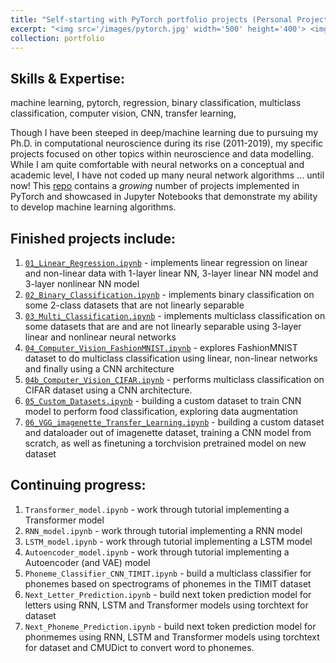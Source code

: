 ```yaml
---
title: "Self-starting with PyTorch portfolio projects (Personal Project)"
excerpt: "<img src='/images/pytorch.jpg' width='500' height='400'> <img src='/images/jupyter.png' width='250' height='250'> <br/> This portfolio contains a number of machine learning projects in PyTorch demonstrate ability to implement algorithms in that domain. They range from topics like regression to binary and multiclass classification to computer vision to creating custom datasets to transfer learning with pretrained models. This is a *growing* repository and I am currently working to add example projects focusing on Transformers, RNNs, LSTMs, speech recongnition using CNNs and spectrograms, etc."
collection: portfolio
---
```


Skills & Expertise:
------
machine learning, pytorch, regression, binary classification, multiclass classification, computer vision, CNN, transfer learning, 



Though I have been steeped in deep/machine learning due to pursuing my Ph.D. in computational neuroscience during its rise (2011-2019), my specific projects focused on other topics within neuroscience and data modelling. While I am quite comfortable with neural networks on a conceptual and academic level, I have not coded up many neural network algorithms ... until now! This [repo](https://github.com/chris-warner-II/pytorch_projects) contains a *growing* number of projects implemented in PyTorch and showcased in Jupyter Notebooks that demonstrate my ability to develop machine learning algorithms. 

Finished projects include:
------

1. [`01_Linear_Regression.ipynb`](https://github.com/chris-warner-II/pytorch_projects/blob/main/01_Linear_Regression.ipynb) - implements linear regression on linear and non-linear data with 1-layer linear NN, 3-layer linear NN model and 3-layer nonlinear NN model
2. [`02_Binary_Classification.ipynb`](https://github.com/chris-warner-II/pytorch_projects/blob/main/02_Binary_Classification.ipynb) - implements binary classification on some 2-class datasets that are not linearly separable
3. [`03_Multi_Classification.ipynb`](https://github.com/chris-warner-II/pytorch_projects/blob/main/03_Multi_Classification.ipynb) - implements multiclass classification on some datasets that are and are not linearly separable using 3-layer linear and nonlinear neural networks
4. [`04_Computer_Vision_FashionMNIST.ipynb`](https://github.com/chris-warner-II/pytorch_projects/blob/main/04_Computer_Vision_FashionMNIST.ipynb) - explores FashionMNIST dataset to do multiclass classification using linear, non-linear networks and finally using a CNN architecture
5. [`04b_Computer_Vision_CIFAR.ipynb`](https://github.com/chris-warner-II/pytorch_projects/blob/main/04b_Computer_Vision_CIFAR.ipynb) - performs multiclass classification on CIFAR dataset using a CNN architecture.
6. [`05_Custom_Datasets.ipynb`](https://github.com/chris-warner-II/pytorch_projects/blob/main/05_Custom_Datasets.ipynb) - building a custom dataset to train CNN model to perform food classification, exploring data augmentation
7. [`06_VGG_imagenette_Transfer_Learning.ipynb`](https://github.com/chris-warner-II/pytorch_projects/blob/main/06_VGG_imagenette_Transfer_Learning.ipynb) - building a custom dataset and dataloader out of imagenette dataset, training a CNN model from scratch, as well as finetuning a torchvision pretrained model on new dataset

Continuing progress:
------
1. `Transformer_model.ipynb` - work through tutorial implementing a Transformer model
2. `RNN_model.ipynb` - work through tutorial implementing a RNN model
3. `LSTM_model.ipynb` - work through tutorial implementing a LSTM model
4. `Autoencoder_model.ipynb` - work through tutorial implementing a Autoencoder (and VAE) model
8. `Phoneme_Classifier_CNN_TIMIT.ipynb` - build a multiclass classifier for phonemes based on spectrograms of phonemes in the TIMIT dataset
9. `Next_Letter_Prediction.ipynb` - build next token prediction model for letters using RNN, LSTM and Transformer models using torchtext for dataset
10. `Next_Phoneme_Prediction.ipynb` - build next token prediction model for phonmemes using RNN, LSTM and Transformer models using torchtext for dataset and CMUDict to convert word to phonemes.


